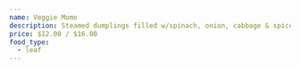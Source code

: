 ```yaml
---
name: Veggie Momo
description: Steamed dumplings filled w/spinach, onion, cabbage & spices.
price: $12.00 / $16.00
food_type:
  - leaf
---
```

